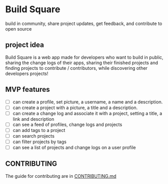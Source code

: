 # Build Square

build in community, share project updates, get feedback, and contribute to open source

## project idea

Build Square is a web app made for developers who want to build in public, sharing the change logs of their apps, sharing their finished projects and finding projects to contribute / contributors, while discovering other developers projects!

## MVP features

- [ ] can create a profile, set picture, a username, a name and a description.
- [ ] can create a project with a picture, a title and a description.
- [ ] can create a change log and associate it with a project, setting a title, a link and description
- [ ] can see a feed of profiles, change logs and projects
- [ ] can add tags to a project
- [ ] can search projects
- [ ] can filter projects by tags
- [ ] can see a list of projects and change logs on a user profile

## CONTRIBUTING

The guide for contributing are in [CONTRIBUTING.md](https://github.com/buildsquareorg/buildsquare/CONTRIBUTING.MD)
